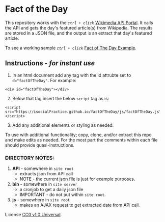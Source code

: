 # Fact of the Day

This repository works with the <em>`ctrl + click`</em> [Wikimedia API Portal](https://api.wikimedia.org/wiki/Main_Page).
It calls the API and gets the day's featured article\(s\) from Wikipedia. The results are stored in a JSON file, and the output is an extract that day's featured article.


To see a working sample <em>`ctrl + click`</em> [Fact of The Day Example](https://isocialPractice.github.io/factOfTheDay/). 

## Instructions - <em>for instant use</em>

1. In an html document add any tag with the id attrubte set to `d="factOfTheDay"`. For example: <br>
```
<div id="factOfTheDay"></div>
```
2. Below that tag insert the below `script` tag as is: <br>
```
<script src="https://isocialPractice.github.io/factOfTheDay/js/factOfTheDay.js"></script>
```
3. Add any additional elements or styling as needed.


To use with additional functionality; copy, clone, and\/or extract this repo and make edits as needed. 
For the most part the comments within each file should provide quasi-instructions.

### DIRECTORY NOTES:

1. <strong>API</strong> - somewhere in `site root` 
   - extracts json from API call
   - NOTE - the current json file is just for example purposes.
2. <strong>bin</strong> - somewhere in `site server` 
   - a cronjob to get a daily json file
   - IMPORTANT - do not put within `site root`.
3. <strong>js</strong>  - somewhere in `site root`
   - makes an AJAX request to get extracted date from API call.


License [CC0 v1.0 Universal](https://creativecommons.org/publicdomain/zero/1.0/deed.en).